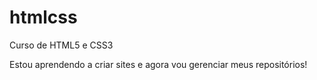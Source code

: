 # htmlcss
 Curso de HTML5 e CSS3


Estou aprendendo a criar sites e agora vou gerenciar meus repositórios!
